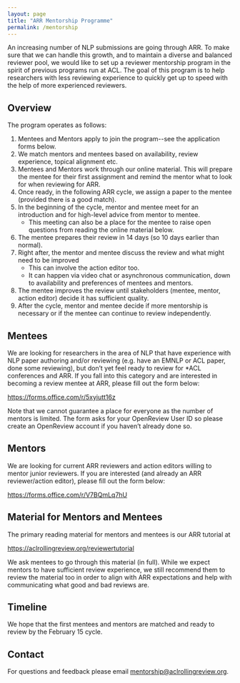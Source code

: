 ```yaml
---
layout: page
title: "ARR Mentorship Programme"
permalink: /mentorship
--- 
```

An increasing number of NLP submissions are going through ARR. To make sure that we can handle this growth, and to maintain a diverse and balanced reviewer pool, we would like to set up a reviewer mentorship program in the spirit of previous programs run at ACL. The goal of this program is to help researchers with less reviewing experience to quickly get up to speed with the help of more experienced reviewers.   
## Overview
The program operates as follows:
1. Mentees and Mentors apply to join the program--see the application forms below.  
2. We match mentors and mentees based on availability, review experience, topical alignment etc. 
3. Mentees and Mentors work through our online material. This will prepare the mentee for their first assignment and remind the mentor what to look for when reviewing for ARR. 
4. Once ready, in the following ARR cycle, we assign a paper to the mentee (provided there is a good match). 
5. In the beginning of the cycle, mentor and mentee meet for an introduction and for high-level advice from mentor to mentee.
   * This meeting can also be a place for the mentee to raise open questions from reading the online material below. 
6. The mentee prepares their review in 14 days (so 10 days earlier than normal).
7. Right after, the mentor and mentee discuss the review and what might need to be improved
   * This can involve the action editor too.
   * It can happen via video chat or asynchronous communication, down to availability and preferences of mentees and mentors. 
8. The mentee improves the review until stakeholders (mentee, mentor, action editor) decide it has sufficient quality. 
9. After the cycle, mentor and mentee decide if more mentorship is necessary or if the mentee can continue to review independently. 

## Mentees

We are looking for researchers in the area of NLP that have experience with NLP paper authoring and/or reviewing (e.g. have an EMNLP or ACL paper, done some reviewing), but don’t yet feel ready to review for *ACL conferences and ARR. If you fall into this category and are interested in becoming a review mentee at ARR, please fill out the form below:

<https://forms.office.com/r/5xyiutt16z>

Note that we cannot guarantee a place for everyone as the number of mentors is limited.
The form asks for your OpenReview User ID so please create an OpenReview account if you haven’t already done so.

## Mentors
We are looking for current ARR reviewers and action editors willing to mentor junior reviewers. If you are interested (and already an ARR reviewer/action editor), please fill out the form below:

<https://forms.office.com/r/V7BQmLq7hU>

## Material for Mentors and Mentees
The primary reading material for mentors and mentees is our ARR tutorial at

<https://aclrollingreview.org/reviewertutorial>

We ask mentees to go through this material (in full). While we expect mentors to have sufficient review experience, we still recommend them to review the material too in order to align with ARR expectations and help with communicating what good and bad reviews are. 

## Timeline

We hope that the first mentees and mentors are matched and ready to review by the February 15 cycle.  

## Contact

For questions and feedback please email mentorship@aclrollingreview.org. 
